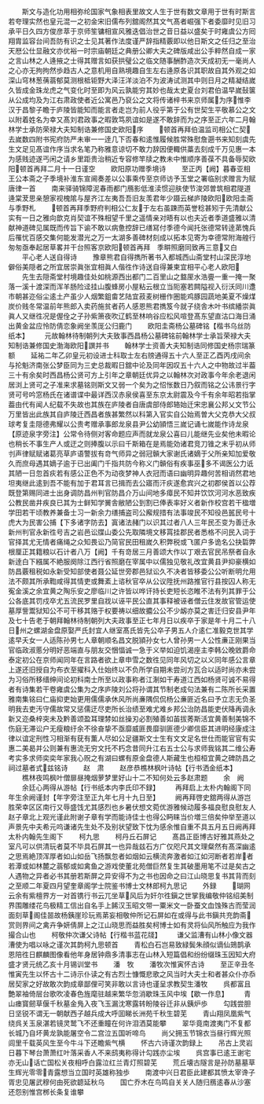 <!-- { "loadSidebar": true } -->
　　斯文与造化功用相弥纶国家气象相表里故文人生于世有数文章用于世有时斯言若夸理实然也皇元混一之初金宋旧儒布列舘阁然其文气髙者崛强下者委靡时见旧习承平日久四方俊彦萃于京师笙镛相宣风雅迭倡治世之音日益以盛矣于时雍虞公方囘翔胄监容台间吾防有识之士见其著作法度谨严辞指精覈即以他日斯文之任归之至治天厯公仕显融文亦优裕一时宗庙朝廷之典册公卿大夫之碑版咸出公手粹然自成一家之言山林之人逄掖之士得其赠言如获拱璧公之临文随事酬酢造次天成初无一毫尚人之心亦无拘拘然歩趋古人之意机用自熟境趣自生左右逄原各识其职故自其外观之如深山穹林葱蒨蓊郁莫测根柢钜野大泽汪洋淡泊不为波涛试测其中则日月之精凝结嵗久皆成金珠龙虎之气变化时至即为风云孰能穷其妙也哉太史夏台刘君伯温早嵗鼔箧从公成均及为江右肃政使者近公寓邑乃裒公之文将传诸梓书来京师属为序惟李汉于昌黎子瞻于庐陵皆能知而能言者走岂为前人役乎第于公有世契生平敬慕公之文以附着姓名为幸又髙刘君政事之暇敦笃夙谊如是遂不敢辞而为之序至正六年二月翰林学士承防荣禄大夫知制诰兼修国史欧阳序
　　顿首再拜伯温监司相公仁契去嵗数四附书宪府防严未审一一逹几下否春和逺惟履候胜常殊慰詹遡书来知刻虞先生文足见髙谊作序当求名笔乃称雅意谅切不敢力辞因便輙供藁去刻成千万见惠一本为感贱迹遂丐闲之请乡里距贵治稍近专容修竿牍之教未中惟顺序善葆不具备辱契欧阳顿首再拜二月十一日谨空
　　欧阳原功赠季境诗
　　至正丙【阙】暮春亚相王公本斋之子季境补淮东宣阃奏差以公事乘传至京师访予玉堂之署临别求赠言为赋唐律一首
　　南来驿骑锦障泥春雨都门鴈影低淮渎惯迎肤使节浚郊曽筑相君隄道逄棠茇思亲憩家视槐隂与屋齐江左夷吾吾旧友羡君年少蹑云梯庐陵欧阳欧阳圭斋与季野札
　　顿首再拜季野府判相公仁友于左右虽踈而英誉稔甚矧于先清献公实有一日之雅向歆克肖契谊不殊相望千里之遥情亲对晤有以也夫近者季道盛雅以清献神道碑见属既而传旨下谕不敢以病惫控辞已缮冩付季德今闻托张德常转逹苐愧兵后罹忧百感交集何能发潜光之万一太湖多善碑材刻成以拓本见寄为幸德常附海艎行匆匆亟奉起居草畧并干台照客京欧阳顿首再拜　季畊照磨同致再三意又白
　　平心老人送自得诗
　　豫章熊君自得擕所著书入都城西山斋堂村山深民淳地僻俗美隠者之所宜居崇眞张宜相眞人偕徃作诗送自得兼柬宜相平心老人欧阳
　　先生去隠斋堂村境趣佳处如桃源西出都门二百里山之盩厔水浩亹一重一掩一聚落一溪十渡深而浑羊肠险迳挂山腹蜂房小屋粘云根立当阨塞若闗隘视入衍沃同川邍市朝甚迩俗尘逺土产虽少人烟繁鉏畬艺陆宜菽麦树栅作圏能鸡豚园蔬地美夏不燥煤炭价贱冬常温前年熊郎入卖药施贫者药人感恩熊君擕笈今就子绕舎木叶书缤繙崇眞眞人又继徃况是偓佺之子孙紫箫夜吹辽鹤至林响谷应松风喧登髙东望直沽口海日涌出黄金盆应怜防倩恋象阙坐羡厐公归鹿门
　　欧阳圭斋杨公墓碑铭【楷书乌丝防纸本】
　　元故翰林待制朝列大夫致事西昌杨公墓碑铭前翰林学士承旨荣禄大夫知制诰兼修国史渤海欧阳譔并书
　　翰林学士资善大夫知制诰同修国史杨宗瑞篆额
　　延祐二年乙卯皇元初设进士科取士左右牓通得五十六人至正乙酉丙戌间余与抡魁济南张公梦臣同为三史总裁暇日舘中论及同年因叹五十六人之中物故过半葢三十有余矣时西昌杨公贤可方上引年之章朝廷优异之以翰林次对政事今年余老退闲居浏上贤可之子准来求墓铭则斯文又弱一个矣为之怊怅数日乃叙而铭之公讳景行字贤可号吟窓杨氏在诸谱谍中最详西汉赤泉侯喜至东京太尉震及今千有余年昭若指掌葢由代有闻人纪载不失故也其族在庐陵者自唐虞部侍郎辂始迁宋忠襄公邦乂文节公万里皆出此族其自庐陵迁西昌者族甚繁然以科第入官实自公始焉曽大父克恭大父叔球考复圭隠德弗耀以公贵考赠承事郎龙泉县尹公幼頴悟三嵗记诵七嵗能作诗龙泉【原迹泉字旁注】公常令待侧对客命题应声而就龙泉公喜曰儿能继先业矣他未暇论也稍长不事生产人或迂之则捧腹以示曰千斯箱在是焉能効诸君竞刀锥之末乎初从师刌声律赋赋诸葛亮草庐语警拔有竒气师异之弱冠贑大家谢氏诸嫡于父所亲知加爱敬久而庶母遇其嫡子逾于已出阖门千指共防今称义门贑俗有疾事巫多不谒医公力诋其陋一日忽首疢若有感公正色不为动夜梦神人衣冠而语曰幽明异趣何苦相诮然君地坦夷继此逺到吾不能有加于君耳言已揖而去公寤而汗疢遂愈宾兴之初郡侯首以公荐既登第赐同进士出身调防昌州判官防昌介万山间地多瘴民不知井饮饮河河水恶致疾公教民凿井疾良已其为士鲜知学黉舎敝陋公到割已俸表率好义者新作校宫若干楹増学田若干顷教养兼备士习一新余力缮捕盗司公廨规措有法事竣民不知役邑嚚民号十虎大为民害公捕【下多诸字防去】寘诸法赭门以识其过者八人三年民丕变为善迁永新州判官永新徃号吉之岩邑讼牒山委公先取隣境文移罥挂郡民者悉格不问民入词于官择其尤无情者痛绳之众知畏讼乃简官民田租嵗久积弊税或飞匿户多诡名公抉硩弊根厘正其籍粮以石计者八万【阙】千有竒居三月善颂大作以丁艰去官民吊祭者自永新逹白下繦属不絶服阕除江西行省照磨在宰属中以儒独见敬礼改宜黄县尹抑豪横如防昌覈租税如永新受知部使者聂公延世旁郡邑狱讼久不决者皆移委公公听断明允用法不颇其所承鞫咸得其情吏或舞紊上谘秋官卒从公议陞抚州路推官行县按囚人称无寃金溪之余宜黄之陶乐安之廖临川之许皆以哗讦持长吏短长恣睢不法有列其罪于公公各底其罚戍卒尤五流民罗里自戕以诬平民公直其事释被诬者僧云住发故官管运使墓厚訾鬻狱知公不可干移其赂于权要祷以细故攟公公不少衂亦莫之害迁归安县尹年及七十告老于朝拜翰林待制朝列大夫政事至正七年月日以疾卒于家是年十月二十八日州之螺湖金盘原娶严氏封宜人继室髙氏皆先公卒子男五人介逺仁准毅克世其学逺早夭女一人适陈孙男七人章朝顺名昌文脱頴孙女七人曾孙男一人公性亷正刚果当官临政淑慝分明好恶端直与朋友交悃愊诚一急于义举如迫饥渴座主李韩公晚敓爵命泰定初公在京师闻同年在言路者欲上章申雪之数徃见同年风切之以义同年感公言章上遂还旧授自为布衣至擢科入仕始终以不负所学自期未尝刓方瓦合以适时尚亦未尝为习俗所移缙绅间论初科南士所至以政事称者江淛如干寿道江西如杨贤可诚不易得者有诗集若干卷雍虞公集为之序庐陵刘公将孙谓其节制老成句法兼有二陈所长采置雅南集铭曰仁庙抑吏始更用儒儒承休风所尚亷隅侃侃杨公亷匪近名曰予立志无负圣明我去吏汚守儒故常又惩儒迂尽吏所长治绩至难尤难乡邦公治防昌能吏伏降再调永新又迩桑梓突未及黔善颂盈耳理棼如丝操刃必割殖善如苖拔莠斯活宜黄善制美锦不伤庭无滞讼户无瘦粮纡余不徐奋挚不亟靡威匪畏靡驯匪德少卿信臣其进明经康成注律以谊定刑性习相渐有莸有薫人尽如公足疆斯文士生有文文足名世仕而能官官有实惠二美曷并公则兼有惠流无穷文托不朽念昔同升江右五士公与求师我铭其二维公寿考实多求师奕奕年家我心贶之有湖曰螺有原金盘德人斯藏生也桓桓宜黄之碑防昌之祠过墓者式兹铭诗
　　赵　肃
　　赵彦恭樵林枫叶诗帖【行书洒金纸本】
　　樵林夜鸣枫叶僧扉昼掩烟萝梦里好山十二不知何处云多赵肃题
　　余　阙
　　余廷心两得从游帖【行书纸本内李氏印不録】
　　再拜启上太朴内翰阁下同年生余阙谨封【年字旁注至正九年七月十九日至】
　　阙再拜啓史舘两得从游岂胜荣幸区区南行又辱盛饯尤其感烈也乡暑伏想文菀优游雅候动履多福良慰良慰友人赵子章北上观光谨此附谢子章有学而能诗佳士也得公眄睐当价増三倍矣仲举至道以声景先中夫希元呜谦诸先生处不及别状望致下忱为感余惟自重不具五月五日阙再拜太朴内翰先生阁下
　　柯九思
　　柯丹丘石屏记
　　髙昌正臣博古好雅其燕处之室凡可以供清玩者莫不毕具石屏其一也异哉兹石方广仅咫尺其文理粲然有髙深幽逺之思焉絶顶浑厚者如山如岳飞扬飘忽者如烟如云横流奔激者如江如河断者若岸者若潭或如林麓之蓊郁或如禽鱼之游戏使董北苑僧巨然复生其破墨用笔不过是矣古之人遇物之异者必书其册若斯屏之异安得不为之书也因命之曰江山晓思复书其背而刻之至顺二年夏四月望奎章阁学士院鉴书博士文林郎柯九思记
　　外録
　　瑚网云余有紫檀界方一对首镌行书云兀坐草风后为奸尔徃鎭之世掌我编敬仲铭绍美制界围雕缕花鸟极精工信出自名手上餙汉玉昭文带一粟米文一卧蚕文血蚀殊古而莹润面刻草阁佳噐故杨銕崖珍玩焉苐妄相敬仲所记石屏如在或得与此书鎭共充韵斋赏则界间之禽卉争妍倩屏上之江山晓思而益胜矣柯博士如有灵将仙风所触应为我作撮合山也
　　柯敬仲次谦父诗帖【行楷书蓝花牋】
　　谦父监漕有山林小像文器漕使为唱以咏之谨次其韵柯九思顿首
　　青松白石岂易致緑鬓朱顔似谪仙鳷鹊承恩陪徃日麒麟图像看他年身居钟鼎多清事志在山林入短篇倡和纷纷缀珠玉因知大府盛才贤元统乙亥十月锡训堂书
　　潘　牧
　　潘牧次惟寅怀古诗
　　至正辛丑冬惟寅先生以怀古十二诗示仆读之有古烈士慷慨悲歌之风当时大夫士和者甚众仆亦忝居契家之好故敢次韵成章鄙俚可笑非敢以言诗也谨呈求教契生潘牧
　　呉都富且艶翠袖倚层台歌吹凌春色旌麾驻越来繁华忽消歇珠玉风中埃【歇一作息】
　　青山瘗寳劒草偃千秋墓金鳬入夜飞玉漏沈寒露转盼陵谷迁非从銕炉歩
　　勾践尝胆日坚锐不谓无一朝献西子越兵成大呼囬睇长洲苑千秋生碧芜
　　青山翔凤凰紫气绕呉关玉泉湛若镜灵鹫飞不还重瞳在何许泪洒莫能攀
　　翠华竟南渡夷门不复都长城乃自坏黄龙孰能屠空令二宫泣五国听啼鸟
　　尚父拥玉节锦衣当昼行辉光照闾里千载英风生至今牛斗下还瞻紫气横
　　怀古六诗谨次韵録上
　　吊古上灵岩日暮下琴台萧萧红叶落采香人不来鸱夷称得计勾践亦尘埃
　　呉宫事已逺王谢宅亦无山话亡国松关夜相呼白露泣红兰青灯照碧芜
　　荒丘壊古隧言是孙防墓墓草生辉光零零青露想当立国时英雄称独歩
　　南渡中兴日君臣此建都其愤太宰谗子胥忠见屠武穆何由死欲聼延秋乌
　　国亡乔木在鸟鸣自关关人随归鴈逺春从沙塞还怨别惟宫桞长条复谁攀
